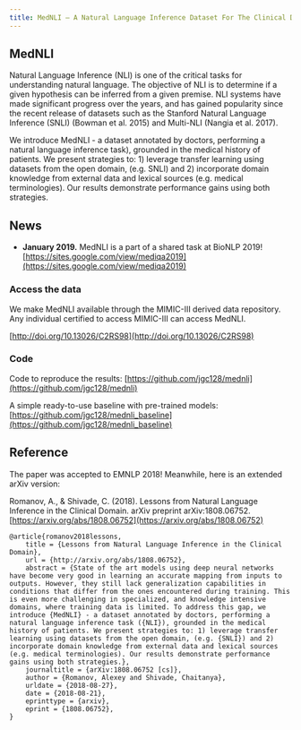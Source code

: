 ```yaml
---
title: MedNLI — A Natural Language Inference Dataset For The Clinical Domain
---
```


## MedNLI

Natural Language Inference (NLI) is one of the critical tasks for understanding natural language. The objective of NLI is to determine if a given hypothesis can be inferred from a given premise. NLI systems have made significant progress over the years, and has gained popularity since the recent release of datasets such as the Stanford Natural Language Inference (SNLI) (Bowman et al. 2015) and Multi-NLI (Nangia et al. 2017).

We introduce MedNLI - a dataset annotated by doctors, performing a natural language inference task), grounded in the medical history of patients. We present strategies to: 1) leverage transfer learning using datasets from the open domain, (e.g. SNLI) and 2) incorporate domain knowledge from external data and lexical sources (e.g. medical terminologies). Our results demonstrate performance gains using both strategies.

## News
 - **January 2019.** MedNLI is a part of a shared task at  BioNLP 2019! [https://sites.google.com/view/mediqa2019](https://sites.google.com/view/mediqa2019)

### Access the data
We make MedNLI available through the MIMIC-III derived data repository. Any individual certified to access MIMIC-III can access MedNLI.

[http://doi.org/10.13026/C2RS98](http://doi.org/10.13026/C2RS98)

### Code
Code to reproduce the results: [https://github.com/jgc128/mednli](https://github.com/jgc128/mednli)

A simple ready-to-use baseline with pre-trained models: [https://github.com/jgc128/mednli_baseline](https://github.com/jgc128/mednli_baseline)

## Reference
The paper was accepted to EMNLP 2018! Meanwhile, here is an extended arXiv version:

Romanov, A., & Shivade, C. (2018). Lessons from Natural Language Inference in the Clinical Domain. arXiv preprint arXiv:1808.06752.  
[https://arxiv.org/abs/1808.06752](https://arxiv.org/abs/1808.06752)


```
@article{romanov2018lessons,
	title = {Lessons from Natural Language Inference in the Clinical Domain},
	url = {http://arxiv.org/abs/1808.06752},
	abstract = {State of the art models using deep neural networks have become very good in learning an accurate mapping from inputs to outputs. However, they still lack generalization capabilities in conditions that differ from the ones encountered during training. This is even more challenging in specialized, and knowledge intensive domains, where training data is limited. To address this gap, we introduce {MedNLI} - a dataset annotated by doctors, performing a natural language inference task ({NLI}), grounded in the medical history of patients. We present strategies to: 1) leverage transfer learning using datasets from the open domain, (e.g. {SNLI}) and 2) incorporate domain knowledge from external data and lexical sources (e.g. medical terminologies). Our results demonstrate performance gains using both strategies.},
	journaltitle = {arXiv:1808.06752 [cs]},
	author = {Romanov, Alexey and Shivade, Chaitanya},
	urldate = {2018-08-27},
	date = {2018-08-21},
	eprinttype = {arxiv},
	eprint = {1808.06752},
}
```
